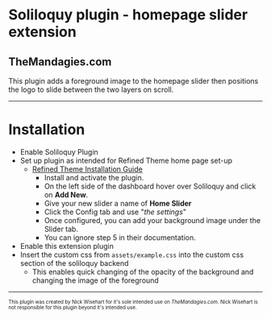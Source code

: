 # Soliloquy plugin - homepage slider extension
## TheMandagies.com

This plugin adds a foreground image to the homepage slider then positions the logo to slide between the two layers on scroll. 

****

# Installation
 - Enable Soliloquy Plugin
 - Set up plugin as intended for Refined Theme home page set-up
   - [Refined Theme Installation Guide](https://docs.restored316.com/article/693-refined-slider-setup)
     - Install and activate the plugin.
     - On the left side of the dashboard hover over Soliloquy and click on **Add New**.
     - Give your new slider a name of **Home Slider**
     - Click the Config tab and use "*the settings*"
     - Once configured, you can add your background image under the Slider tab.
     - You can ignore step 5 in their documentation. 
 - Enable this extension plugin
 - Insert the custom css from `assets/example.css` into the custom css section of the soliloquy backend
   - This enables quick changing of the opacity of the background and changing the image of the foreground

****

<sub><sup>This plugin was created by Nick Wisehart for it's sole intended use on *TheMandagies.com*. Nick Wisehart is not responsible for this plugin beyond it's intended use.</sup></sub>
